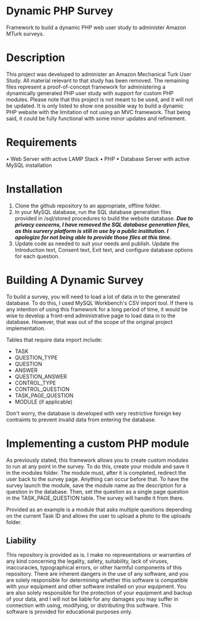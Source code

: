 # Dynamic PHP Survey
Framework to build a dynamic PHP web user study to administer Amazon MTurk surveys.

# Description
This project was developed to administer an Amazon Mechanical Turk User Study. All material relevant to that study has been removed. The remaining files represent a proof-of-concept framework for administering a dynamically generated PHP user study with support for custom PHP modules. Please note that this project is not meant to be used, and it will not be updated. It is only listed to show one possible way to build a dynamic PHP website with the limitation of not using an MVC framework. That being said, it could be fully functional with some minor updates and refinement.

# Requirements
• Web Server with active LAMP Stack
• PHP
• Database Server with active MySQL installation

# Installation
1. Clone the github repository to an appropriate, offline folder.
2. In your MySQL database, run the SQL database generation files provided in /sql/stored procedures to build the website database.
   _**Due to privacy concerns, I have removed the SQL database generation files, as this survery platform is still in use by a public institution. I apologize for not being able to provide those files at this time.**_
3. Update code as needed to suit your needs and publish.
   Update the Introduction text, Consent text, Exit text, and configure database options for each question.

# Building A Dynamic Survey
To build a survey, you will need to load a lot of data in to the generated database. To do this, I used MySQL Workbench's CSV import tool. If there is any intention of using this framework for a long period of  time, it would be wise to develop a front-end administrative page to load data in to the database. However, that was out of the scope of the original project implementation.

Tables that require data import include:
- TASK
- QUESTION_TYPE
- QUESTION
- ANSWER
- QUESTION_ANSWER
- CONTROL_TYPE
- CONTROL_QUESTION
- TASK_PAGE_QUESTION
- MODULE (if applicable)

Don't worry, the database is developed with very restrictive foreign key contraints to prevent invalid data from entering the database. 

# Implementing a custom PHP module
As previously stated, this framework allows you to create custom modules to run at any point in the survey. To do this, create your module and save it in the modules folder. The module must, after it is completed, redirect the user back to the survey page. Anything can occur before that. To have the survey launch the module, save the module name as the description for a question in the database. Then, set the question as a single page question in the TASK_PAGE_QUESTION table. The survey will handle it from there. 

Provided as an example is a module that asks multiple questions depending on the current Task ID and allows the user to upload a photo to the uploads folder.

## Liability
This repository is provided as is. I make no representations or warranties of any kind concerning the legality, safety, suitability, lack of viruses, inaccuracies, typographical errors, or other harmful components of this repository. There are inherent dangers in the use of any software, and you are solely responsible for determining whether this software is compatible with your equipment and other software installed on your equipment. You are also solely responsible for the protection of your equipment and backup of your data, and I will not be liable for any damages you may suffer in connection with using, modifying, or distributing this software. This software is provided for educational purposes only.
